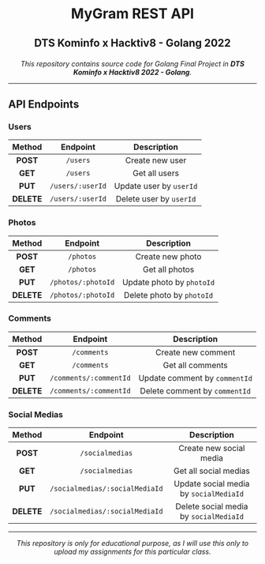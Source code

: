 # <p align="center">MyGram REST API</p>

##  <p align="center">DTS Kominfo x Hacktiv8 - Golang 2022</p>
 <p align="center"><i>This repository contains source code for Golang Final Project in <b>DTS Kominfo x Hacktiv8 2022 - Golang</b>.</i></p>

***

## API Endpoints

### Users

| Method | Endpoint | Description |
| :---: | :---: | :---: |
| **POST** | `/users` | Create new user |
| **GET** | `/users` | Get all users |
| **PUT** | `/users/:userId` | Update user by `userId` |
| **DELETE** | `/users/:userId` | Delete user by `userId` |

### Photos

| Method | Endpoint | Description |
| :---: | :---: | :---: |
| **POST** | `/photos` | Create new photo |
| **GET** | `/photos` | Get all photos |
| **PUT** | `/photos/:photoId` | Update photo by `photoId` |
| **DELETE** | `/photos/:photoId` | Delete photo by `photoId` |

### Comments

| Method | Endpoint | Description |
| :---: | :---: | :---: |
| **POST** | `/comments` | Create new comment |
| **GET** | `/comments` | Get all comments |
| **PUT** | `/comments/:commentId` | Update comment by `commentId` |
| **DELETE** | `/comments/:commentId` | Delete comment by `commentId` |

### Social Medias

| Method | Endpoint | Description |
| :---: | :---: | :---: |
| **POST** | `/socialmedias` | Create new social media |
| **GET** | `/socialmedias` | Get all social medias |
| **PUT** | `/socialmedias/:socialMediaId` | Update social media by `socialMediaId` |
| **DELETE** | `/socialmedias/:socialMediaId` | Delete social media by `socialMediaId` |

***

<p align="center"><i>This repository is only for educational purpose, as I will use this only to upload my assignments for this particular class.</i></p>